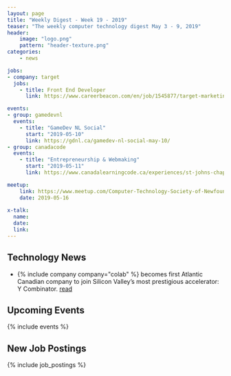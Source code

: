 ```yaml
---
layout: page
title: "Weekly Digest - Week 19 - 2019"
teaser: "The weekly computer technology digest May 3 - 9, 2019"
header:
    image: "logo.png"
    pattern: "header-texture.png"
categories:
    - news

jobs:
- company: target
  jobs:
    - title: Front End Developer
      link: https://www.careerbeacon.com/en/job/1545877/target-marketing-communications-inc/front-end-developer/st-john-s

events:
- group: gamedevnl
  events:
    - title: "GameDev NL Social"
      start: "2019-05-10"
      link: https://gdnl.ca/gamedev-nl-social-may-10/
- group: canadacode
  events:
    - title: "Entrepreneurship & Webmaking"
      start: "2019-05-11"
      link: https://www.canadalearningcode.ca/experiences/st-johns-chapter-girls-learning-code-entrepreneurship-webmaking/

meetup:
    link: https://www.meetup.com/Computer-Technology-Society-of-Newfoundland-and-Labrador/events/rpdzmpyzhbvb/
    date: 2019-05-16
  
x-talk:
  name:
  date: 
  link: 
---
```


## Technology News

* {% include company company="colab" %} becomes first Atlantic Canadian company to join Silicon Valley’s most prestigious accelerator: Y Combinator. [read](https://www.colabsoftware.com/post/colab-becomes-first-atlantic-canadian-company-to-join-silicon-valleys-most-prestigious-accelerator-y-combinator)

## Upcoming Events
{% include events %}

## New Job Postings
{% include job_postings %}
